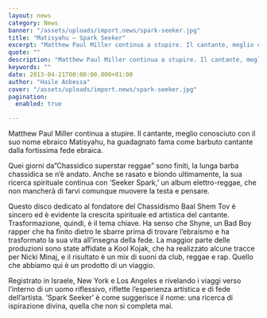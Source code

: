 ```yaml
---
layout: news
category: News
banner: "/assets/uploads/import.news/spark-seeker.jpg"
title: "Matisyahu – Spark Seeker"
excerpt: "Matthew Paul Miller continua a stupire. Il cantante, meglio conosciuto con il suo nome ebraico Matisyahu, ha guadagnato fama come barbuto cantante dalla fortissima fede ebraica. Quei giorni da”Chassidico superstar reggae” sono finiti, la lunga barba chassidica se n’è andato. Anche se rasato e biondo ultimamente, la sua ricerca spirituale continua con ‘Seeker Spark,’ un [&hellip"
quote: ""
description: "Matthew Paul Miller continua a stupire. Il cantante, meglio conosciuto con il suo nome ebraico Matisyahu, ha guadagnato fama come barbuto cantante dalla fortissima fede ebraica. Quei giorni da”Chassidico superstar reggae” sono finiti, la lunga barba chassidica se n’è andato. Anche se rasato e biondo ultimamente, la sua ricerca spirituale continua con ‘Seeker Spark,’ un [&hellip"
keywords: ""
date: 2013-04-21T00:00:00.000+01:00
author: "Haile Anbessa"
cover: "/assets/uploads/import.news/spark-seeker.jpg"
pagination:
  enabled: true

---
```


Matthew Paul Miller continua a stupire. Il cantante, meglio conosciuto con il suo nome ebraico Matisyahu, ha guadagnato fama come barbuto cantante dalla fortissima fede ebraica.

Quei giorni da”Chassidico superstar reggae” sono finiti, la lunga barba chassidica se n’è andato. Anche se rasato e biondo ultimamente, la sua ricerca spirituale continua con ‘Seeker Spark,’ un album elettro-reggae, che non mancherà di farvi comunque muovere la testa e pensare.

Questo disco dedicato al fondatore del Chassidismo Baal Shem Tov è sincero ed è evidente la crescita spirituale ed artistica del cantante. Trasformazione, quindi, è il tema chiave. Ha senso che Shyne, un Bad Boy rapper che ha finito dietro le sbarre prima di trovare l’ebraismo e ha trasformato la sua vita all’insegna della fede. La maggior parte delle produzioni sono state affidate a Kool Kojak, che ha realizzato alcune tracce per Nicki Minaj, e il risultato è un mix di suoni da club, reggae e rap. Quello che abbiamo qui è un prodotto di un viaggio.

Registrato in Israele, New York e Los Angeles e rivelando i viaggi verso l’interno di un uomo riflessivo, riflette l’esperienza artistica e di fede dell’artista. ‘Spark Seeker’ è come suggerisce il nome: una ricerca di ispirazione divina, quella che non si completa mai.